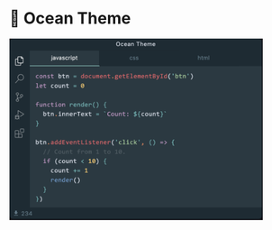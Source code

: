# 🌊 Ocean Theme

<img src="https://github.com/nksaraf/ocean-theme/blob/master/examples/vscode.png" width="450">
